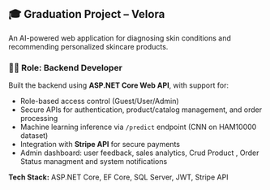 ## 🎓 Graduation Project – Velora
An AI-powered web application for diagnosing skin conditions and recommending personalized skincare products.

### 👨‍💻 Role: Backend Developer  
Built the backend using **ASP.NET Core Web API**, with support for:
- Role-based access control (Guest/User/Admin)
- Secure APIs for authentication, product/catalog management, and order processing
- Machine learning inference via `/predict` endpoint (CNN on HAM10000 dataset)
- Integration with **Stripe API** for secure payments
- Admin dashboard: user feedback, sales analytics, Crud Product , Order Status managment and system notifications

**Tech Stack:** ASP.NET Core, EF Core, SQL Server, JWT, Stripe API

